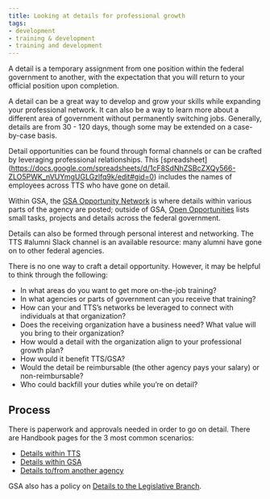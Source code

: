 ```yaml
---
title: Looking at details for professional growth 
tags:
- development
- training & development
- training and development
---
```


A detail is a temporary assignment from one position within the federal government to another, with the expectation that you will return to your official position upon completion. 

A detail can be a great way to develop and grow your skills while expanding your professional network. It can also be a way to learn more about a different area of government without permanently switching jobs. Generally, details are from 30 - 120 days, though some may be extended on a case-by-case basis.

Detail opportunities can be found through formal channels or can be crafted by leveraging professional relationships. This [spreadsheet] (https://docs.google.com/spreadsheets/d/1cF8SdNhZSBcZXQy566-ZLO5PWK_nVUYmgUGLGzlfq9k/edit#gid=0) includes the names of employees across TTS who have gone on detail.

Within GSA, the [GSA Opportunity Network](https://docs.google.com/spreadsheets/d/1tvUDjm9bV42kHF7M7C7ZqA1PnI5qICnI4WBqZOMvDbU/edit) is where details within various parts of the agency are posted; outside of GSA, [Open Opportunities](https://openopps.usajobs.gov/) lists small tasks, projects and details across the federal government. 

Details can also be formed through personal interest and networking. The TTS #alumni Slack channel is an available resource: many alumni have gone on to other federal agencies. 

There is no one way to craft a detail opportunity. However, it may be helpful to think through the following:
- In what areas do you want to get more on-the-job training?
- In what agencies or parts of government can you receive that training?
- How can your and TTS’s networks be leveraged to connect with individuals at that organization?
- Does the receiving organization have a business need? What value will you bring to their organization?
- How would a detail with the organization align to your professional growth plan?
- How would it benefit TTS/GSA? 
- Would the detail be reimbursable (the other agency pays your salary) or non-reimbursable?
- Who could backfill your duties while you’re on detail?

## Process
There is paperwork and approvals needed in order to go on detail. There are Handbook pages for the 3 most common scenarios:
- [Details within TTS]({{site.baseurl}}/assignee-detail/#posting-an-internal-role)
- [Details within GSA]({{site.baseurl}}/gsa-details/)
- [Details to/from another agency]({{site.baseurl}}/external-details/#going-on-an-external-detail)

GSA also has a policy on [Details to the Legislative Branch](https://www.gsa.gov/cdnstatic/HRM_9334.2_Detail_of_Employees_%28Posted_Version_-_Signed_on_-_7-8-2016%29_%23CC033627_%28Revised_3-7-2017%29.pdf).
